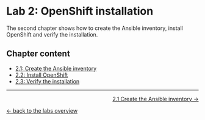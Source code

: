 # Lab 2: OpenShift installation

The second chapter shows how to create the Ansible inventory, install OpenShift and verify the installation.


## Chapter content

* [2.1: Create the Ansible inventory](21_ansible_inventory.md)
* [2.2: Install OpenShift](22_installation.md)
* [2.3: Verify the installation](23_verification.md)

---

<p width="100px" align="right"><a href="21_ansible_inventory.md">2.1 Create the Ansible inventory →</a></p>

[← back to the labs overview](../README.md)
